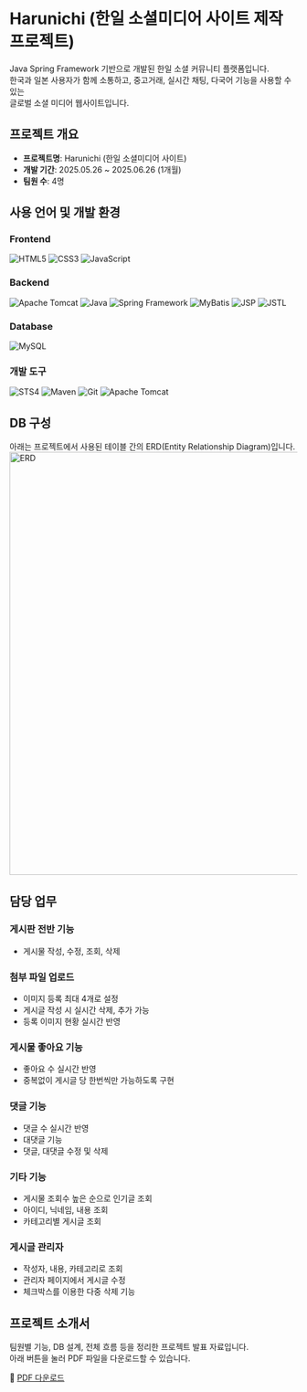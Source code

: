 # Harunichi (한일 소셜미디어 사이트 제작 프로젝트)

Java Spring Framework 기반으로 개발된 한일 소셜 커뮤니티 플랫폼입니다.  
한국과 일본 사용자가 함께 소통하고, 중고거래, 실시간 채팅, 다국어 기능을 사용할 수 있는  
글로벌 소셜 미디어 웹사이트입니다.

## 프로젝트 개요

- **프로젝트명**: Harunichi (한일 소셜미디어 사이트)  
- **개발 기간**: 2025.05.26 ~ 2025.06.26 (1개월)  
- **팀원 수**: 4명  

## 사용 언어 및 개발 환경

### Frontend
  ![HTML5](https://img.shields.io/badge/HTML5-E34F26?style=for-the-badge&logo=html5&logoColor=white)
  ![CSS3](https://img.shields.io/badge/CSS3-1572B6?style=for-the-badge&logo=css3&logoColor=white)
  ![JavaScript](https://img.shields.io/badge/JavaScript-F7DF1E?style=for-the-badge&logo=javascript&logoColor=black)  

### Backend
  ![Apache Tomcat](https://img.shields.io/badge/Tomcat-005571?style=for-the-badge&logo=apachetomcat&logoColor=white)
  ![Java](https://img.shields.io/badge/Java-007396?style=for-the-badge&logo=openjdk&logoColor=white)
  ![Spring Framework](https://img.shields.io/badge/Spring_Framework-6DB33F?style=for-the-badge&logo=spring&logoColor=white)
  ![MyBatis](https://img.shields.io/badge/MyBatis-ED8B00?style=for-the-badge)
  ![JSP](https://img.shields.io/badge/JSP-007396?style=for-the-badge&logo=java&logoColor=white)
  ![JSTL](https://img.shields.io/badge/JSTL-003B57?style=for-the-badge)  

### Database
  ![MySQL](https://img.shields.io/badge/MySQL-4479A1?style=for-the-badge&logo=mysql&logoColor=white)  

### 개발 도구
  ![STS4](https://img.shields.io/badge/STS4-6DB33F?style=for-the-badge&logo=spring&logoColor=white)
  ![Maven](https://img.shields.io/badge/Maven-C71A36?style=for-the-badge&logo=apachemaven&logoColor=white)
  ![Git](https://img.shields.io/badge/Git-F05032?style=for-the-badge&logo=git&logoColor=white)
  ![Apache Tomcat](https://img.shields.io/badge/Tomcat-005571?style=for-the-badge&logo=apachetomcat&logoColor=white)  

## DB 구성

아래는 프로젝트에서 사용된 테이블 간의 ERD(Entity Relationship Diagram)입니다.  
<img width="962" height="741" alt="ERD" src="https://github.com/user-attachments/assets/dcc257dc-96d3-430c-bdc2-7d31e82e628b" />


## 담당 업무

### 게시판 전반 기능
- 게시물 작성, 수정, 조회, 삭제

### 첨부 파일 업로드
- 이미지 등록 최대 4개로 설정
- 게시글 작성 시 실시간 삭제, 추가 가능
- 등록 이미지 현황 실시간 반영

### 게시물 좋아요 기능
- 좋아요 수 실시간 반영
- 중복없이 게시글 당 한번씩만 가능하도록 구현

### 댓글 기능
- 댓글 수 실시간 반영
- 대댓글 기능
- 댓글, 대댓글 수정 및 삭제

### 기타 기능
- 게시물 조회수 높은 순으로 인기글 조회
- 아이디, 닉네임, 내용 조회
- 카테고리별 게시글 조회
  
### 게시글 관리자
- 작성자, 내용, 카테고리로 조회
- 관리자 페이지에서 게시글 수정
- 체크박스를 이용한 다중 삭제 기능

  
## 프로젝트 소개서

팀원별 기능, DB 설계, 전체 흐름 등을 정리한 프로젝트 발표 자료입니다.  
아래 버튼을 눌러 PDF 파일을 다운로드할 수 있습니다.

📄 [PDF 다운로드](https://raw.githubusercontent.com/YOON-J11/harunichi/main/harunichi_ppt.pdf)


